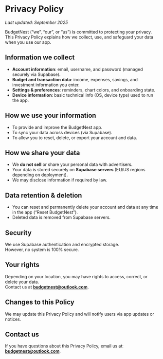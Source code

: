# Privacy Policy

_Last updated: September 2025_

BudgetNest (“we”, “our”, or “us”) is committed to protecting your privacy.  
This Privacy Policy explains how we collect, use, and safeguard your data when you use our app.

## Information we collect
- **Account information**: email, username, and password (managed securely via Supabase).
- **Budget and transaction data**: income, expenses, savings, and investment information you enter.
- **Settings & preferences**: reminders, chart colors, and onboarding state.
- **Device information**: basic technical info (OS, device type) used to run the app.

## How we use your information
- To provide and improve the BudgetNest app.
- To sync your data across devices (via Supabase).
- To allow you to reset, delete, or export your account and data.

## How we share your data
- We **do not sell** or share your personal data with advertisers.
- Your data is stored securely on **Supabase servers** (EU/US regions depending on deployment).
- We may disclose information if required by law.

## Data retention & deletion
- You can reset and permanently delete your account and data at any time in the app (“Reset BudgetNest”).
- Deleted data is removed from Supabase servers.

## Security
We use Supabase authentication and encrypted storage.  
However, no system is 100% secure.

## Your rights
Depending on your location, you may have rights to access, correct, or delete your data.  
Contact us at **budgetnest@outlook.com**.

## Changes to this Policy
We may update this Privacy Policy and will notify users via app updates or notices.

## Contact us
If you have questions about this Privacy Policy, email us at: **budgetnest@outlook.com**.
